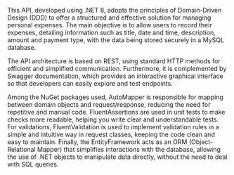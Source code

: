 This API, developed using .NET 8, adopts the principles of Domain-Driven Design (DDD) to offer a structured and effective solution for managing personal expenses. The main objective is to allow users to record their expenses, detailing information such as title, date and time, description, amount and payment type, with the data being stored securely in a MySQL database.

The API architecture is based on REST, using standard HTTP methods for efficient and simplified communication. Furthermore, it is complemented by Swagger documentation, which provides an interactive graphical interface so that developers can easily explore and test endpoints.

Among the NuGet packages used, AutoMapper is responsible for mapping between domain objects and request/response, reducing the need for repetitive and manual code. FluentAssertions are used in unit tests to make checks more readable, helping you write clear and understandable tests. For validations, FluentValidation is used to implement validation rules in a simple and intuitive way in request classes, keeping the code clean and easy to maintain. Finally, the EntityFramework acts as an ORM (Object-Relational Mapper) that simplifies interactions with the database, allowing the use of .NET objects to manipulate data directly, without the need to deal with SQL queries.

